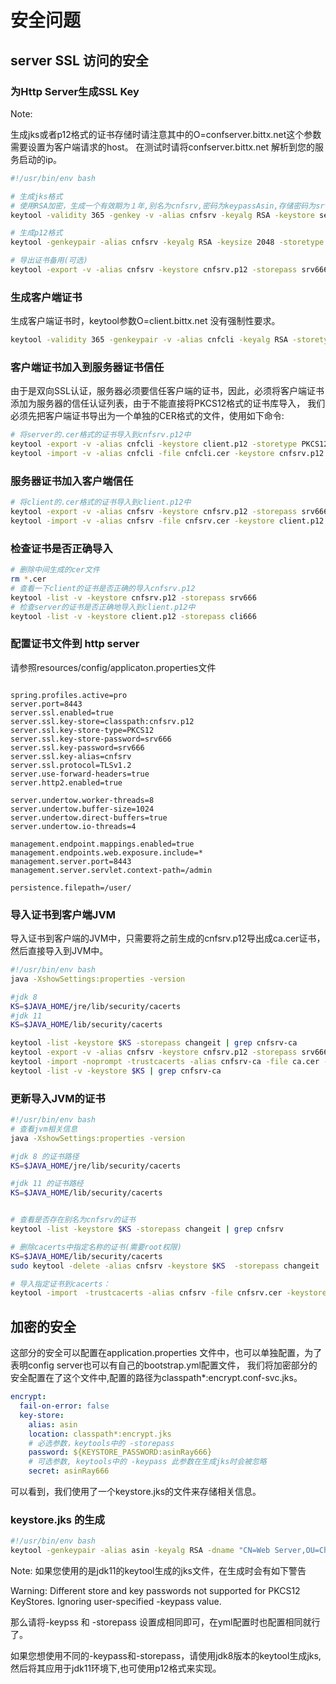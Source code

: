 # 安全问题

## server SSL 访问的安全

### 为Http Server生成SSL Key

Note: 

生成jks或者p12格式的证书存储时请注意其中的O=confserver.bittx.net这个参数需要设置为客户端请求的host。
在测试时请将confserver.bittx.net 解析到您的服务启动的ip。

```sh
#!/usr/bin/env bash

# 生成jks格式
# 使用RSA加密，生成一个有效期为１年,别名为cnfsrv,密码为keypassAsin,存储密码为srv666的server.jks.
keytool -validity 365 -genkey -v -alias cnfsrv -keyalg RSA -keystore server.jks -keypass keypassAsin  -storepass srv666 -dname "CN=Web Server,OU=China,O=confserver.bittx.net,L=Beijing,S=Beijing,C=China"

# 生成p12格式
keytool -genkeypair -alias cnfsrv -keyalg RSA -keysize 2048 -storetype PKCS12 -keystore cnfsrv.p12 -validity 3650 -keypass srv666 -storepass srv666 -dname "CN=confserver.bittx.net,OU=China,O=confserver.bittx.net,L=Beijing,S=Beijing,C=China"

# 导出证书备用(可选)
keytool -export -v -alias cnfsrv -keystore cnfsrv.p12 -storepass srv666 -rfc -file cnfsrv.cer
```

### 生成客户端证书

生成客户端证书时，keytool参数O=client.bittx.net 没有强制性要求。

```sh
keytool -validity 365 -genkeypair -v -alias cnfcli -keyalg RSA -storetype PKCS12 -keystore client.p12 -keypass cli666  -storepass cli666 -dname "CN=client,OU=China,O=client.bittx.net,L=Beijing,S=Beijing,C=China"
```

### 客户端证书加入到服务器证书信任

由于是双向SSL认证，服务器必须要信任客户端的证书，因此，必须将客户端证书添加为服务器的信任认证列表，由于不能直接将PKCS12格式的证书库导入，
我们必须先把客户端证书导出为一个单独的CER格式的文件，使用如下命令:

```sh
# 将server的.cer格式的证书导入到cnfsrv.p12中
keytool -export -v -alias cnfcli -keystore client.p12 -storetype PKCS12 -storepass cli666 -rfc -file cnfcli.cer
keytool -import -v -alias cnfcli -file cnfcli.cer -keystore cnfsrv.p12 -storepass srv666 -noprompt
```

### 服务器证书加入客户端信任

```sh
# 将client的.cer格式的证书导入到client.p12中
keytool -export -v -alias cnfsrv -keystore cnfsrv.p12 -storepass srv666 -rfc -file cnfsrv.cer
keytool -import -v -alias cnfsrv -file cnfsrv.cer -keystore client.p12 -storepass cli666 -noprompt
```

### 检查证书是否正确导入

```sh
# 删除中间生成的cer文件
rm *.cer
# 查看一下client的证书是否正确的导入cnfsrv.p12
keytool -list -v -keystore cnfsrv.p12 -storepass srv666
# 检查server的证书是否正确地导入到client.p12中
keytool -list -v -keystore client.p12 -storepass cli666
```

### 配置证书文件到 http server

请参照resources/config/applicaton.properties文件

```properites

spring.profiles.active=pro
server.port=8443
server.ssl.enabled=true
server.ssl.key-store=classpath:cnfsrv.p12
server.ssl.key-store-type=PKCS12
server.ssl.key-store-password=srv666
server.ssl.key-password=srv666
server.ssl.key-alias=cnfsrv
server.ssl.protocol=TLSv1.2
server.use-forward-headers=true
server.http2.enabled=true

server.undertow.worker-threads=8
server.undertow.buffer-size=1024
server.undertow.direct-buffers=true
server.undertow.io-threads=4

management.endpoint.mappings.enabled=true
management.endpoints.web.exposure.include=*
management.server.port=8443
management.server.servlet.context-path=/admin

persistence.filepath=/user/

```

### 导入证书到客户端JVM

导入证书到客户端的JVM中，只需要将之前生成的cnfsrv.p12导出成ca.cer证书，然后直接导入到JVM中。

```sh
#!/usr/bin/env bash
java -XshowSettings:properties -version

#jdk 8
KS=$JAVA_HOME/jre/lib/security/cacerts
#jdk 11
KS=$JAVA_HOME/lib/security/cacerts

keytool -list -keystore $KS -storepass changeit | grep cnfsrv-ca
keytool -export -v -alias cnfsrv -keystore cnfsrv.p12 -storepass srv666 -storetype PKCS12 -rfc -file ca.cer
keytool -import -noprompt -trustcacerts -alias cnfsrv-ca -file ca.cer -keystore $KS
keytool -list -v -keystore $KS | grep cnfsrv-ca
```

### 更新导入JVM的证书

```sh
#!/usr/bin/env bash
# 查看jvm相关信息
java -XshowSettings:properties -version

#jdk 8 的证书路径
KS=$JAVA_HOME/jre/lib/security/cacerts

#jdk 11 的证书路经
KS=$JAVA_HOME/lib/security/cacerts


# 查看是否存在别名为cnfsrv的证书
keytool -list -keystore $KS -storepass changeit | grep cnfsrv

# 删除cacerts中指定名称的证书(需要root权限)
KS=$JAVA_HOME/lib/security/cacerts
sudo keytool -delete -alias cnfsrv -keystore $KS  -storepass changeit

# 导入指定证书到cacerts：
keytool -import　-trustcacerts -alias cnfsrv -file cnfsrv.cer -keystore $KS  -storepass changeit
```

## 加密的安全

这部分的安全可以配置在application.properties 文件中，也可以单独配置，为了表明config server也可以有自己的bootstrap.yml配置文件，
我们将加密部分的安全配置在了这个文件中,配置的路径为classpath*:encrypt.conf-svc.jks。

```yml
encrypt:
  fail-on-error: false
  key-store:
    alias: asin
    location: classpath*:encrypt.jks
    # 必选参数，keytools中的 -storepass
    password: ${KEYSTORE_PASSWORD:asinRay666}
    # 可选参数, keytools中的 -keypass 此参数在生成jks时会被忽略
    secret: asinRay666
```

可以看到，我们使用了一个keystore.jks的文件来存储相关信息。

### keystore.jks 的生成

```sh
#!/usr/bin/env bash
keytool -genkeypair -alias asin -keyalg RSA -dname "CN=Web Server,OU=China,O=www.bittx.net,L=Beijing,S=Beijing,C=China" -keypass asinRay666 -keystore encrypt.jks -storepass asinRay666
```

Note:
如果您使用的是jdk11的keytool生成的jks文件，在生成时会有如下警告

Warning:  Different store and key passwords not supported for PKCS12 KeyStores. Ignoring user-specified -keypass value.

那么请将-keypss 和 -storepass 设置成相同即可，在yml配置时也配置相同就行了。

如果您想使用不同的-keypass和-storepass，请使用jdk8版本的keytool生成jks,然后将其应用于jdk11环境下,也可使用p12格式来实现。
